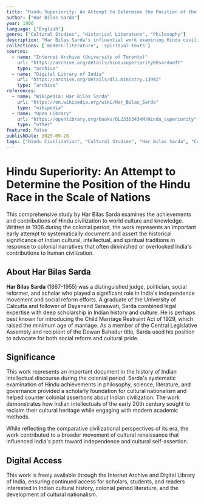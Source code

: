 ```yaml
---
title: "Hindu Superiority: An Attempt to Determine the Position of the Hindu Race in the Scale of Nations"
author: ["Har Bilas Sarda"]
year: 1906
language: ["English"]
genre: ["Cultural Studies", "Historical Literature", "Philosophy"]
description: "Har Bilas Sarda's influential work examining Hindu civilization and its contributions to world culture. Written during the colonial period, this comprehensive study presents the achievements of ancient India and seeks to establish the historical significance of Hindu cultural and intellectual traditions in comparative civilizational terms."
collections: ['modern-literature', 'spiritual-texts']
sources:
  - name: "Internet Archive (University of Toronto)"
    url: "https://archive.org/details/hindusuperiority00sarduoft"
    type: "archive"
  - name: "Digital Library of India"
    url: "https://archive.org/details/dli.ministry.13942"
    type: "archive"
references:
  - name: "Wikipedia: Har Bilas Sarda"
    url: "https://en.wikipedia.org/wiki/Har_Bilas_Sarda"
    type: "wikipedia"
  - name: "Open Library"
    url: "https://openlibrary.org/books/OL23303434M/Hindu_superiority"
    type: "other"
featured: false
publishDate: 2025-09-28
tags: ["Hindu Civilization", "Cultural Studies", "Har Bilas Sarda", "Colonial Period", "Indian Heritage", "Comparative Civilization", "Cultural Nationalism", "Ancient India", "Civilizational Analysis", "Historical Research", "Social Reform"]
---
```


# Hindu Superiority: An Attempt to Determine the Position of the Hindu Race in the Scale of Nations

This comprehensive study by Har Bilas Sarda examines the achievements and contributions of Hindu civilization to world culture and knowledge. Written in 1906 during the colonial period, the work represents an important early attempt to systematically document and assert the historical significance of Indian cultural, intellectual, and spiritual traditions in response to colonial narratives that often diminished or overlooked India's contributions to human civilization.

## About Har Bilas Sarda

**Har Bilas Sarda** (1867-1955) was a distinguished judge, politician, social reformer, and scholar who played a significant role in India's independence movement and social reform efforts. A graduate of the University of Calcutta and follower of Dayanand Saraswati, Sarda combined legal expertise with deep scholarship in Indian history and culture. He is perhaps best known for introducing the Child Marriage Restraint Act of 1929, which raised the minimum age of marriage. As a member of the Central Legislative Assembly and recipient of the Dewan Bahadur title, Sarda used his position to advocate for both social reform and cultural pride.

## Significance

This work represents an important document in the history of Indian intellectual discourse during the colonial period. Sarda's systematic examination of Hindu achievements in philosophy, science, literature, and governance provided a scholarly foundation for cultural nationalism and helped counter colonial assertions about Indian civilization. The work demonstrates how Indian intellectuals of the early 20th century sought to reclaim their cultural heritage while engaging with modern academic methods.

While reflecting the comparative civilizational perspectives of its era, the work contributed to a broader movement of cultural renaissance that influenced India's path toward independence and cultural self-assertion.

## Digital Access

This work is freely available through the Internet Archive and Digital Library of India, ensuring continued access for scholars, students, and readers interested in Indian cultural history, colonial period literature, and the development of cultural nationalism.